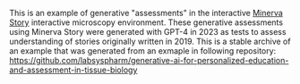This is an example of generative "assessments" in the interactive [Minerva Story](https://joss.theoj.org/papers/10.21105/joss.02579.pdf) interactive microscopy environment. These generative assessments using Minerva Story were generated with GPT-4 in 2023 as tests to assess understanding of stories originally written in 2019. This is a stable archive of an example that was generated from an exmaple in following repository: https://github.com/labsyspharm/generative-ai-for-personalized-education-and-assessment-in-tissue-biology
